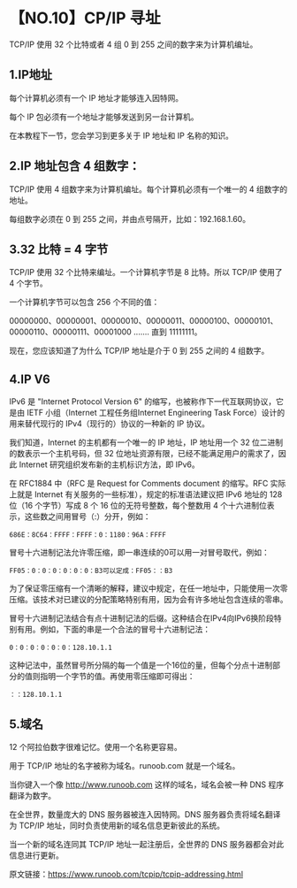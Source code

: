 # 【NO.10】CP/IP 寻址

TCP/IP 使用 32 个比特或者 4 组 0 到 255 之间的数字来为计算机编址。

## 1.IP地址

每个计算机必须有一个 IP 地址才能够连入因特网。

每个 IP 包必须有一个地址才能够发送到另一台计算机。

在本教程下一节，您会学习到更多关于 IP 地址和 IP 名称的知识。

## 2.IP 地址包含 4 组数字：

TCP/IP 使用 4 组数字来为计算机编址。每个计算机必须有一个唯一的 4 组数字的地址。

每组数字必须在 0 到 255 之间，并由点号隔开，比如：192.168.1.60。

## 3.32 比特 = 4 字节

TCP/IP 使用 32 个比特来编址。一个计算机字节是 8 比特。所以 TCP/IP 使用了 4 个字节。

一个计算机字节可以包含 256 个不同的值：

00000000、00000001、00000010、00000011、00000100、00000101、00000110、00000111、00001000 ....... 直到 11111111。

现在，您应该知道了为什么 TCP/IP 地址是介于 0 到 255 之间的 4 组数字。

## 4.IP V6

IPv6 是 "Internet Protocol Version 6" 的缩写，也被称作下一代互联网协议，它是由 IETF 小组（Internet 工程任务组Internet Engineering Task Force）设计的用来替代现行的 IPv4（现行的）协议的一种新的 IP 协议。

我们知道，Internet 的主机都有一个唯一的 IP 地址，IP 地址用一个 32 位二进制的数表示一个主机号码，但 32 位地址资源有限，已经不能满足用户的需求了，因此 Internet 研究组织发布新的主机标识方法，即 IPv6。

在 RFC1884 中（RFC 是 Request for Comments document 的缩写。RFC 实际上就是 Internet 有关服务的一些标准），规定的标准语法建议把 IPv6 地址的 128 位（16 个字节）写成 8 个 16 位的无符号整数，每个整数用 4 个十六进制位表示，这些数之间用冒号（:）分开，例如：

```
686E：8C64：FFFF：FFFF：0：1180：96A：FFFF
```

冒号十六进制记法允许零压缩，即一串连续的0可以用一对冒号取代，例如：

```
FF05：0：0：0：0：0：0：B3可以定成：FF05：：B3
```

为了保证零压缩有一个清晰的解释，建议中规定，在任一地址中，只能使用一次零压缩。该技术对已建议的分配策略特别有用，因为会有许多地址包含连续的零串。

冒号十六进制记法结合有点十进制记法的后缀。这种结合在IPv4向IPv6换阶段特别有用。例如，下面的串是一个合法的冒号十六进制记法：

```
0：0：0：0：0：0：128.10.1.1
```

这种记法中，虽然冒号所分隔的每一个值是一个16位的量，但每个分点十进制部分的值则指明一个字节的值。再使用零压缩即可得出：

```
：：128.10.1.1
```

## 5.域名

12 个阿拉伯数字很难记忆。使用一个名称更容易。

用于 TCP/IP 地址的名字被称为域名。runoob.com 就是一个域名。

当你键入一个像 http://www.runoob.com 这样的域名，域名会被一种 DNS 程序翻译为数字。

在全世界，数量庞大的 DNS 服务器被连入因特网。DNS 服务器负责将域名翻译为 TCP/IP 地址，同时负责使用新的域名信息更新彼此的系统。

当一个新的域名连同其 TCP/IP 地址一起注册后，全世界的 DNS 服务器都会对此信息进行更新。

原文链接：https://www.runoob.com/tcpip/tcpip-addressing.html